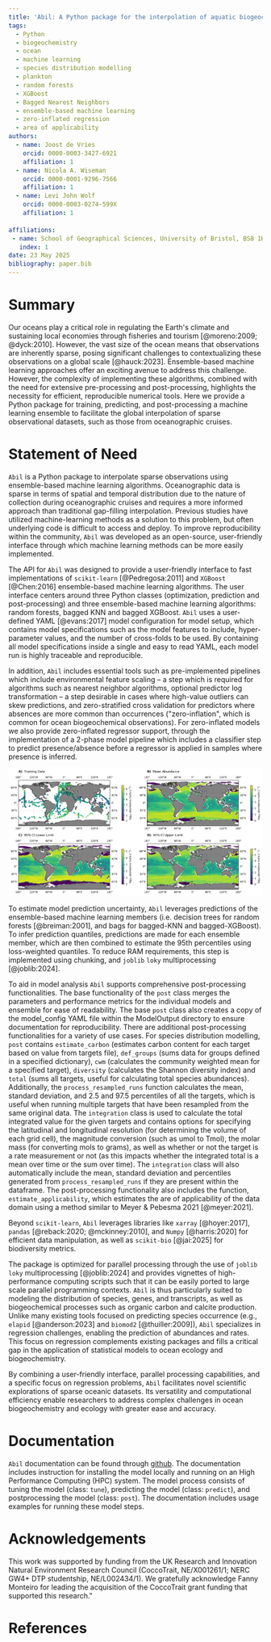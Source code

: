 ```yaml
---
title: 'Abil: A Python package for the interpolation of aquatic biogeochemical datasets'
tags:
  - Python
  - biogeochemistry
  - ocean
  - machine learning
  - species distribution modelling
  - plankton
  - random forests
  - XGBoost
  - Bagged Nearest Neighbors
  - ensemble-based machine learning
  - zero-inflated regression
  - area of applicability
authors:
  - name: Joost de Vries
    orcid: 0000-0003-3427-6921
    affiliation: 1
  - name: Nicola A. Wiseman
    orcid: 0000-0001-9296-7566
    affiliation: 1
  - name: Levi John Wolf
    orcid: 0000-0003-0274-599X
    affiliation: 1

affiliations:
 - name: School of Geographical Sciences, University of Bristol, BS8 1HB, UK
   index: 1
date: 23 May 2025
bibliography: paper.bib
---
```


# Summary

Our oceans play a critical role in regulating the Earth's climate and sustaining local economies through fisheries and tourism [@moreno:2009; @dyck:2010]. However, the vast size of the ocean means that observations are inherently sparse, posing significant challenges to contextualizing these observations on a global scale [@hauck:2023]. Ensemble-based machine learning approaches offer an exciting avenue to address this challenge. However, the complexity of implementing these algorithms, combined with the need for extensive pre-processing and post-processing, highlights the necessity for efficient, reproducible numerical tools. Here we provide a Python package for training, predicting, and post-processing a machine learning ensemble to facilitate the global interpolation of sparse observational datasets, such as those from oceanographic cruises.

# Statement of Need

`Abil` is a Python package to interpolate sparse observations using ensemble-based machine learning algorithms. Oceanographic data is sparse in terms of spatial and temporal distribution due to the nature of collection during oceanographic cruises and requires a more informed approach than traditional gap-filling interpolation. Previous studies have utilized machine-learning methods as a solution to this problem, but often underlying code is difficult to access and deploy. To improve reproducibility within the community, `Abil` was developed as an open-source, user-friendly interface through which machine learning methods can be more easily implemented. 

The API for `Abil` was designed to provide a user-friendly interface to fast implementations of `scikit-learn` [@Pedregosa:2011] and `XGBoost` [@Chen:2016] ensemble-based machine learning algorithms. The user interface centers around three Python classes (optimization, prediction and post-processing) and three ensemble-based machine learning algorithms: random forests, bagged KNN and bagged XGBoost. `Abil` uses a user-defined YAML [@evans:2017] model configuration for model setup, which contains model specifications such as the model features to include, hyper-parameter values, and the number of cross-folds to be used. By containing all model specifications inside a single and easy to read YAML, each model run is highly traceable and reproducible.   

In addition, `Abil` includes essential tools such as pre-implemented pipelines which include environmental feature scaling – a step which is required for algorithms such as nearest neighbor algorithms, optional predictor log transformation – a step desirable in cases where high-value outliers can skew predictions, and zero-stratified cross validation for predictors where absences are more common than occurrences ("zero-inflation", which is common for ocean biogeochemical observations). For zero-inflated models we also provide zero-inflated regressor support, through the implementation of a 2-phase model pipeline which includes a classifier step to predict presence/absence before a regressor is applied in samples where presence is inferred.  

![`Abil` 2-phase monthly mean abundance prediction of the coccolithophore species *Gephyrocapsa huxleyi* in the top 5 meters of the ocean. A) training data which was extracted from the CASCADE database [@devries:2024]; B) Predicted mean abundance; C) Upper 95th percentile confidence intervals; D) Lower 95th percentile confidence intervals \label{fig:ghux}](figure_1.png)

To estimate model prediction uncertainty, `Abil` leverages predictions of the ensemble-based machine learning members (i.e. decision trees for random forests [@breiman:2001], and bags for bagged-KNN and bagged-XGBoost). To infer prediction quantiles, predictions are made for each ensemble member, which are then combined to estimate the 95th percentiles using loss-weighted quantiles. To reduce RAM requirements, this step is implemented using chunking, and `joblib` `loky` multiprocessing [@joblib:2024]. 

To aid in model analysis `Abil` supports comprehensive post-processing functionalities. The base functionality of the `post` class merges the parameters and performance metrics for the individual models and ensemble for ease of readability. The base `post` class also creates a copy of the model_config YAML file within the ModelOutput directory to ensure documentation for reproducibility. There are additional post-processing functionalities for a variety of use cases. For species distribution modelling, `post` contains `estimate_carbon` (estimates carbon content for each target based on value from targets file), `def_groups` (sums data for groups defined in a specified dictionary), `cwm` (calculates the community weighted mean for a specified target), `diversity` (calculates the Shannon diversity index) and `total` (sums all targets, useful for calculating total species abundances). Additionally, the `process_resampled_runs` function calculates the mean, standard deviation, and 2.5 and 97.5 percentiles of all the targets, which is useful when running multiple targets that have been resampled from the same original data. The `integration` class is used to calculate the total integrated value for the given targets and contains options for specifying the latitudinal and longitudinal resolution (for determining the volume of each grid cell), the magnitude conversion (such as umol to Tmol), the molar mass (for converting mols to grams), as well as whether or not the target is a rate measurement or not (as this impacts whether the integrated total is a mean over time or the sum over time). The `integration` class will also automatically include the mean, standard deviation and percentiles generated from `process_resampled_runs` if they are present within the dataframe. The post-processing functionality also includes the function, `estimate_applicability`, which estimates the are of applicability of the data domain using a method similar to Meyer & Pebesma 2021 [@meyer:2021].

Beyond `scikit-learn`, `Abil` leverages libraries like `xarray` [@hoyer:2017], `pandas` [@reback:2020; @mckinney:2010], and `Numpy` [@harris:2020] for efficient data manipulation, as well as `scikit-bio` [@jai:2025] for biodiversity metrics. 

The package is optimized for parallel processing through the use of `joblib` `loky` multiprocessing [@joblib:2024] and provides vignettes of high-performance computing scripts such that it can be easily ported to large scale parallel programming contexts. `Abil` is thus particularly suited to modeling the distribution of species, genes, and transcripts, as well as biogeochemical processes such as organic carbon and calcite production. Unlike many existing tools focused on predicting species occurrence (e.g., `elapid` [@anderson:2023] and `biomod2` [@thuiller:2009]), `Abil` specializes in regression challenges, enabling the prediction of abundances and rates. This focus on regression complements existing packages and fills a critical gap in the application of statistical models to ocean ecology and biogeochemistry. 

By combining a user-friendly interface, parallel processing capabilities, and a specific focus on regression problems, `Abil` facilitates novel scientific explorations of sparse oceanic datasets. Its versatility and computational efficiency enable researchers to address complex challenges in ocean biogeochemistry and ecology with greater ease and accuracy. 

# Documentation

`Abil` documentation can be found through [github](https://nanophyto.github.io/Abil). The documentation includes instruction for installing the model locally and running on an High Performance Computing (HPC) system. The model process consists of tuning the model (class: `tune`), predicting the model (class: `predict`), and postprocessing the model (class: `post`). The documentation includes usage examples for running these model steps.

# Acknowledgements

This work was supported by funding from the UK Research and Innovation Natural Environment Research Council (CoccoTrait, NE/X001261/1; NERC GW4+ DTP studentship, NE/L002434/1). We gratefully acknowledge Fanny Monteiro for leading the acquisition of the CoccoTrait grant funding that supported this research."

# References

